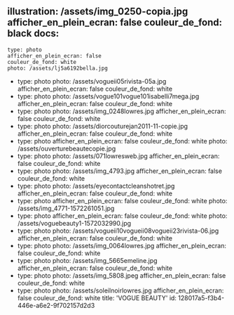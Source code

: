 illustration: /assets/img_0250-copia.jpg
afficher_en_plein_ecran: false
couleur_de_fond: black
docs:
  -
    type: photo
    afficher_en_plein_ecran: false
    couleur_de_fond: white
    photo: /assets/lj5a6192bella.jpg
  -
    type: photo
    photo: /assets/vogueii05rivista-05a.jpg
    afficher_en_plein_ecran: false
    couleur_de_fond: white
  -
    type: photo
    photo: /assets/vogue101vogue101isabelli7mega.jpg
    afficher_en_plein_ecran: false
    couleur_de_fond: white
  -
    type: photo
    photo: /assets/img_0248lowres.jpg
    afficher_en_plein_ecran: false
    couleur_de_fond: white
  -
    type: photo
    photo: /assets/diorcouturejan2011-11-copie.jpg
    afficher_en_plein_ecran: false
    couleur_de_fond: white
  -
    type: photo
    afficher_en_plein_ecran: false
    couleur_de_fond: white
    photo: /assets/ouverturebeautecopie.jpg
  -
    type: photo
    photo: /assets/071lowresweb.jpg
    afficher_en_plein_ecran: false
    couleur_de_fond: white
  -
    type: photo
    photo: /assets/img_4793.jpg
    afficher_en_plein_ecran: false
    couleur_de_fond: white
  -
    type: photo
    photo: /assets/eyecontactcleanshotret.jpg
    afficher_en_plein_ecran: false
    couleur_de_fond: white
  -
    type: photo
    afficher_en_plein_ecran: false
    couleur_de_fond: white
    photo: /assets/img_4771-1572261051.jpg
  -
    type: photo
    afficher_en_plein_ecran: false
    couleur_de_fond: white
    photo: /assets/voguebeauty1-1572032990.jpg
  -
    type: photo
    photo: /assets/vogueii10vogueii08vogueii23rivista-06.jpg
    afficher_en_plein_ecran: false
    couleur_de_fond: white
  -
    type: photo
    photo: /assets/img_0064lowres.jpg
    afficher_en_plein_ecran: false
    couleur_de_fond: white
  -
    type: photo
    photo: /assets/img_5665emeline.jpg
    afficher_en_plein_ecran: false
    couleur_de_fond: white
  -
    type: photo
    photo: /assets/img_5808.jpeg
    afficher_en_plein_ecran: false
    couleur_de_fond: white
  -
    type: photo
    photo: /assets/soleilnoirlowres.jpg
    afficher_en_plein_ecran: false
    couleur_de_fond: white
title: 'VOGUE BEAUTY'
id: 128017a5-f3b4-446e-a6e2-9f702157d2d3
